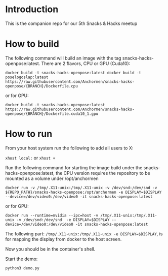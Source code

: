 # Introduction
This is the companion repo for our 5th Snacks & Hacks meetup

# How to build

The following command will build an image with the tag snacks-hacks-openpose:latest. There are 2 flavors, CPU or GPU (Cuda10):

`docker build -t snacks-hacks-openpose:latest docker build -t poselogoslap:latest https://raw.githubusercontent.com/Anchormen/snacks-hacks-openpose/{BRANCH}/Dockerfile.cpu`

or for GPU:

`docker build -t snacks-hacks-openpose:latest https://raw.githubusercontent.com/Anchormen/snacks-hacks-openpose/{BRANCH}/Dockerfile.cuda10_1.gpu`

# How to run

From your host system run the following to add all users to X:

`xhost local:` or `xhost +`

Run the following command for starting the image build under the snacks-hacks-openpose:latest, the CPU version requires the repository to be mounted as a volume under /opt/anchormen

`docker run -v /tmp/.X11-unix:/tmp/.X11-unix -v /dev/snd:/dev/snd -v ${REPO_PATH}/snacks-hacks-openpose:/opt/anchormen -e DISPLAY=$DISPLAY --device=/dev/video0:/dev/video0 -it snacks-hacks-openpose:latest`

or for GPU:

`docker run --runtime=nvidia --ipc=host -v /tmp/.X11-unix:/tmp/.X11-unix -v /dev/snd:/dev/snd  -e DISPLAY=$DISPLAY --device=/dev/video0:/dev/video0 -it snacks-hacks-openpose:latest`

The following part: `/tmp/.X11-unix:/tmp/.X11-unix -e DISPLAY=$DISPLAY`, is for mapping the display from docker to the host screen.

Now you should be in the container's shell.

Start the demo:

`python3 demo.py`

